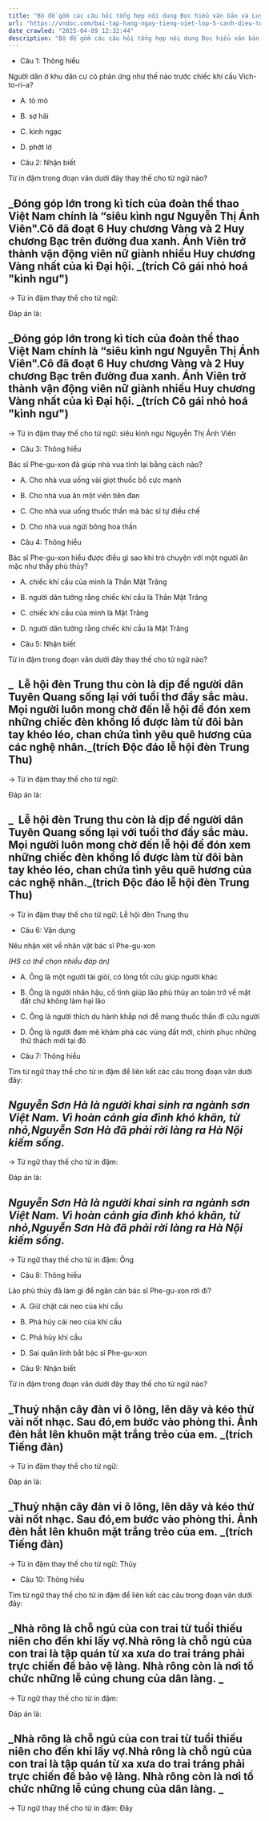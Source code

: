 ```yaml
---
title: "Bộ đề gồm các câu hỏi tổng hợp nội dung Đọc hiểu văn bản và Luyện từ và câu được học ở Tuần 31 trong chương trình Tiếng Việt lớp 5 Tập 2 Cánh Diều"
url: "https://vndoc.com/bai-tap-hang-ngay-tieng-viet-lop-5-canh-dieu-tuan-31-thu-3-338231"
date_crawled: "2025-04-09 12:32:44"
description: "Bộ đề gồm các câu hỏi tổng hợp nội dung Đọc hiểu văn bản và Luyện từ và câu được học ở Tuần 31 trong chương trình Tiếng Việt lớp 5 Tập 2 Cánh Diều"
---
```


* Câu 1:  Thông hiểu

Người dân ở khu dân cư có phản ứng như thế nào trước chiếc khí cầu Vich-to-ri-a?

  * A. tò mò 
  * B. sợ hãi 
  * C. kinh ngạc 
  * D. phớt lờ 



* Câu 2:  Nhận biết

Từ in đậm trong đoạn văn dưới đây thay thế cho từ ngữ nào?

_Đóng góp lớn trong kì tích của đoàn thể thao Việt Nam chính là “siêu kình ngư Nguyễn Thị Ánh Viên".**Cô** đã đoạt 6 Huy chương Vàng và 2 Huy chương Bạc trên đường đua xanh. Ánh Viên trở thành vận động viên nữ giành nhiều Huy chương Vàng nhất của kì Đại hội. _(trích Cô gái nhỏ hoá "kình ngư")  
---  
  
→ Từ in đậm thay thế cho từ ngữ: 

Đáp án là:

_Đóng góp lớn trong kì tích của đoàn thể thao Việt Nam chính là “siêu kình ngư Nguyễn Thị Ánh Viên".**Cô** đã đoạt 6 Huy chương Vàng và 2 Huy chương Bạc trên đường đua xanh. Ánh Viên trở thành vận động viên nữ giành nhiều Huy chương Vàng nhất của kì Đại hội. _(trích Cô gái nhỏ hoá "kình ngư")  
---  
  
→ Từ in đậm thay thế cho từ ngữ: siêu kình ngư Nguyễn Thị Ánh Viên

* Câu 3:  Thông hiểu

Bác sĩ Phe-gu-xon đã giúp nhà vua tỉnh lại bằng cách nào?

  * A. Cho nhà vua uống vài giọt thuốc bổ cực mạnh 
  * B. Cho nhà vua ăn một viên tiên đan 
  * C. Cho nhà vua uống thuốc thần mà bác sĩ tự điều chế 
  * D. Cho nhà vua ngửi bông hoa thần 



* Câu 4:  Thông hiểu

Bác sĩ Phe-gu-xon hiểu được điều gì sao khi trò chuyện với một người ăn mặc như thầy phù thủy?

  * A. chiếc khí cầu của mình là Thần Mặt Trăng 
  * B. người dân tưởng rằng chiếc khí cầu là Thần Mặt Trăng 
  * C. chiếc khí cầu của mình là Mặt Trăng 
  * D. người dân tưởng rằng chiếc khí cầu là Mặt Trăng 



* Câu 5:  Nhận biết

Từ in đậm trong đoạn văn dưới đây thay thế cho từ ngữ nào?

_  Lễ hội đèn Trung thu còn là dịp để người dân Tuyên Quang sống lại với tuổi thơ đầy sắc màu. Mọi người luôn mong chờ đến **lễ hội** để đón xem những chiếc đèn khổng lồ được làm từ đôi bàn tay khéo léo, chan chứa tình yêu quê hương của các nghệ nhân._(trích Độc đáo lễ hội đèn Trung Thu)  
---  
  
→ Từ in đậm thay thế cho từ ngữ: 

Đáp án là:

_  Lễ hội đèn Trung thu còn là dịp để người dân Tuyên Quang sống lại với tuổi thơ đầy sắc màu. Mọi người luôn mong chờ đến **lễ hội** để đón xem những chiếc đèn khổng lồ được làm từ đôi bàn tay khéo léo, chan chứa tình yêu quê hương của các nghệ nhân._(trích Độc đáo lễ hội đèn Trung Thu)  
---  
  
→ Từ in đậm thay thế cho từ ngữ: Lễ hội đèn Trung thu

* Câu 6:  Vận dụng

Nêu nhận xét về nhân vật bác sĩ Phe-gu-xon

 _(HS có thể chọn nhiều đáp án)_

  * A. Ông là một người tài giỏi, có lòng tốt cứu giúp người khác 
  * B. Ông là người nhân hậu, cố tình giúp lão phù thủy an toàn trở về mặt đất chứ không làm hại lão 
  * C. Ông là người thích du hành khắp nơi để mang thuốc thần đi cứu người 
  * D. Ông là người đam mê khám phá các vùng đất mới, chinh phục những thử thách mới tại đó 



* Câu 7:  Thông hiểu

Tìm từ ngữ thay thế cho từ in đậm để liên kết các câu trong đoạn văn dưới đây:

_Nguyễn Sơn Hà là người khai sinh ra ngành sơn Việt Nam. Vì hoàn cảnh gia đình khó khăn, từ nhỏ,**Nguyễn Sơn Hà** đã phải rời làng ra Hà Nội kiếm sống._  
---  
  
→ Từ ngữ thay thế cho từ in đậm: 

Đáp án là:

_Nguyễn Sơn Hà là người khai sinh ra ngành sơn Việt Nam. Vì hoàn cảnh gia đình khó khăn, từ nhỏ,**Nguyễn Sơn Hà** đã phải rời làng ra Hà Nội kiếm sống._  
---  
  
→ Từ ngữ thay thế cho từ in đậm: Ông

* Câu 8:  Thông hiểu

Lão phù thủy đã làm gì để ngăn cản bác sĩ Phe-gu-xon rời đi?

  * A. Giữ chặt cái neo của khí cầu 
  * B. Phá hủy cái neo của khí cầu 
  * C. Phá hủy khí cầu 
  * D. Sai quân lính bắt bác sĩ Phe-gu-xon 



* Câu 9:  Nhận biết

Từ in đậm trong đoạn văn dưới đây thay thế cho từ ngữ nào?

_Thuỷ nhận cây đàn vi ô lông, lên dây và kéo thử vài nốt nhạc. Sau đó,**em** bước vào phòng thi. Ảnh đèn hắt lên khuôn mặt trắng trẻo của **em**. _(trích Tiếng đàn)  
---  
  
→ Từ in đậm thay thế cho từ ngữ: 

Đáp án là:

_Thuỷ nhận cây đàn vi ô lông, lên dây và kéo thử vài nốt nhạc. Sau đó,**em** bước vào phòng thi. Ảnh đèn hắt lên khuôn mặt trắng trẻo của **em**. _(trích Tiếng đàn)  
---  
  
→ Từ in đậm thay thế cho từ ngữ: Thủy

* Câu 10:  Thông hiểu

Tìm từ ngữ thay thế cho từ in đậm để liên kết các câu trong đoạn văn dưới đây:

_Nhà rông là chỗ ngủ của con trai từ tuổi thiếu niên cho đến khi lấy vợ.**Nhà rông là chỗ ngủ của con trai** là tập quán từ xa xưa do trai tráng phải trực chiến để bảo vệ làng. Nhà rông còn là nơi tổ chức những lễ cúng chung của dân làng. _  
---  
  
→ Từ ngữ thay thế cho từ in đậm: 

Đáp án là:

_Nhà rông là chỗ ngủ của con trai từ tuổi thiếu niên cho đến khi lấy vợ.**Nhà rông là chỗ ngủ của con trai** là tập quán từ xa xưa do trai tráng phải trực chiến để bảo vệ làng. Nhà rông còn là nơi tổ chức những lễ cúng chung của dân làng. _  
---  
  
→ Từ ngữ thay thế cho từ in đậm: Đây
